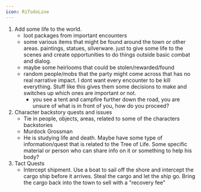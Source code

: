 ```yaml
---
icon: RiTodoLine
---
```



1. Add some life to the world. 
	- loot packages from important encounters
	- some various items that might be found around the town or other areas. paintings, statues, silverware. just to give some life to the scenes and create opportunities to do things outside basic combat and dialog. 
	- maybe some heirlooms that could be stolen/rewarded/found 
	- random people/mobs that the party might come across that has no real narrative impact. I dont want every encounter to be kill everything. Stuff like this gives them some decisions to make and switches up which ones are important or not. 
		- you see a tent and campfire further down the road, you are unsure of what is in front of you, how do you proceed?
2. Character backstory quests and issues
	- Tie in people, objects, areas, related to some of the characters backstories
	- Murdock Grossman
	- He is studying life and death. Maybe have some type of information/quest that is related to the Tree of Life. Some specific material or person who can share info on it or something to help his body? 
3. Tact Quests
	- Intercept shipment. Use a boat to sail off the shore and intercept the cargo ship before it arrives. Steal the cargo and let the ship go. Bring the cargo back into the town to sell with a "recovery fee"